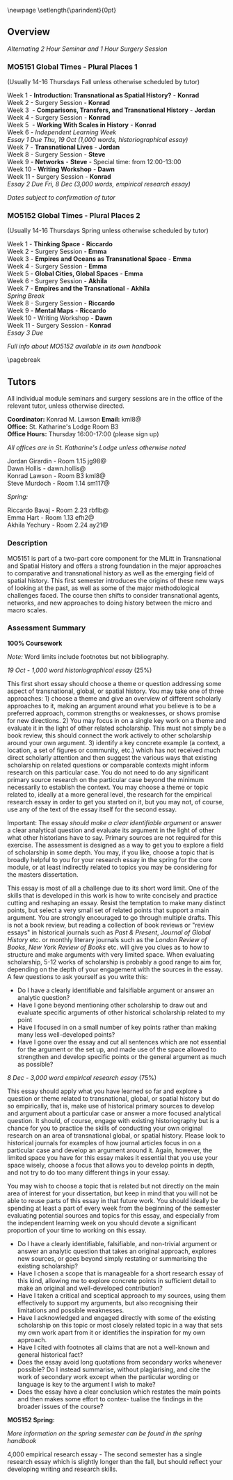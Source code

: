 \newpage
\setlength{\parindent}{0pt}

## Overview

*Alternating 2 Hour Seminar and 1 Hour Surgery Session* 

### MO5151 Global Times - Plural Places 1

(Usually 14-16 Thursdays Fall unless otherwise scheduled by tutor)  

Week 1 - **Introduction: Transnational as Spatial History?** - **Konrad**    
Week 2 - Surgery Session - **Konrad**  
Week 3  - **Comparisons, Transfers, and Transnational History** - **Jordan**  
Week 4 - Surgery Session - **Konrad**  
Week 5  - **Working With Scales in History** - **Konrad**  
Week 6 - *Independent Learning Week*  
*Essay 1 Due Thu, 19 Oct (1,000 words, historiographical essay)*  
Week 7 - **Transnational Lives** - **Jordan**  
Week 8 - Surgery Session - **Steve**  
Week 9 - **Networks** - **Steve**  - Special time: from 12:00-13:00  
Week 10 - **Writing Workshop** - **Dawn**  
Week 11 - Surgery Session - **Konrad**  
*Essay 2 Due Fri, 8 Dec (3,000 words, empirical research essay)*  

*Dates subject to confirmation of tutor*

### MO5152 Global Times - Plural Places	2
	
(Usually 14-16 Thursdays Spring unless otherwise scheduled by tutor)

Week 1 - **Thinking Space** - **Riccardo**  
Week 2 - Surgery Session - **Emma**  
Week 3 - **Empires and Oceans as Transnational Space** - **Emma**  
Week 4 - Surgery Session - **Emma**   
Week 5 - **Global Cities, Global Spaces** - **Emma**  
Week 6 - Surgery Session - **Akhila**  
Week 7 - **Empires and the Transnational** - **Akhila**  
*Spring Break*  
Week 8 - Surgery Session - **Riccardo**   
Week 9 - **Mental Maps** - **Riccardo**   
Week 10 - Writing Workshop - **Dawn**   
Week 11 - Surgery Session - **Konrad**  
*Essay 3 Due*  

*Full info about MO5152 available in its own handbook*

\pagebreak

## Tutors

All individual module seminars and surgery sessions are in the office of the relevant tutor, unless otherwise directed.

**Coordinator:** Konrad M. Lawson **Email:** kml8@  
**Office:** St. Katharine's Lodge Room B3  
**Office Hours:** Thursday 16:00-17:00  (please sign up)


*All offices are in St. Katharine's Lodge unless otherwise noted*

Jordan Girardin - Room 1.15 jg98@  
Dawn Hollis - dawn.hollis@  
Konrad Lawson - Room B3 kml8@  
Steve Murdoch - Room 1.14 sm117@  

*Spring:* 

Riccardo Bavaj - Room 2.23 rbflb@  
Emma Hart - Room 1.13 efh2@  
Akhila Yechury - Room 2.24 ay21@  

### Description	

MO5151 is part of a two-part core component for the MLitt in Transnational and Spatial History and offers a strong foundation in the major approaches to comparative and transnational history as well as the emerging field of spatial history. This first semester introduces the origins of these new ways of looking at the past, as well as some of the major methodological challenges faced. The course then shifts to consider transnational agents, networks, and new approaches to doing history between the micro and macro scales.

### Assessment Summary

**100% Coursework**  

*Note:* Word limits include footnotes but not bibliography.

*19 Oct - 1,000 word historiographical essay* (25%)

This first short essay should choose a theme or question addressing some aspect of transnational, global, or spatial history. You may take one of three approaches: 1) choose a theme and give an overview of different scholarly approaches to it, making an argument around what you believe is to be a preferred approach, common strengths or weaknesses, or shows promise for new directions. 2) You may focus in on a single key work on a theme and evaluate it in the light of other related scholarship. This must not simply be a book review, this should connect the work actively to other scholarship around your own argument. 3) identify a key concrete example (a context, a location, a set of figures or community, etc.) which has not received much direct scholarly attention and then suggest the various ways that existing scholarship on related questions or comparable contexts might inform research on this particular case. You do not need to do any significant primary source research on the particular case beyond the minimum necessarily to establish the context. You may choose a theme or topic related to, ideally at a more general level, the research for the empirical research essay in order to get you started on it, but you may not, of course, use any of the text of the essay itself for the second essay.

Important: The essay *should make a clear identifiable argument* or answer a clear analytical question and evaluate its argument in the light of other what other historians have to say. Primary sources are not required for this exercise. The assessment is designed as a way to get you to explore a field of scholarship in some depth. You may, if you like, choose a topic that is broadly helpful to you for your research essay in the spring for the core module, or at least indirectly related to topics you may be considering for the masters dissertation.

This essay is most of all a challenge due to its short word limit. One of the skills that is developed in this work is how to write concisely and practice cutting and reshaping an essay. Resist the temptation to make many distinct points, but select a very small set of related points that support a main argument. You are strongly encouraged to go through multiple drafts. This is not a book review, but reading a collection of book reviews or "review essays" in historical journals such as *Past & Present*, *Journal of Global History* etc. or monthly literary journals such as the *London Review of Books*, *New York Review of Books* etc. will give you clues as to how to structure and make arguments with very limited space. When evaluating scholarship, 5-12 works of scholarship is probably a good range to aim for, depending on the depth of your engagement with the sources in the essay. A few questions to ask yourself as you write this:

* Do I have a clearly identifiable and falsifiable argument or answer an analytic question?
* Have I gone beyond mentioning other scholarship to draw out and evaluate specific arguments of other historical scholarship related to my point
* Have I focused in on a small number of key points rather than making many less well-developed points?
* Have I gone over the essay and cut all sentences which are not essential for the argument or the set up, and made use of the space allowed to strengthen and develop specific points or the general argument as much as possible?

*8 Dec - 3,000 word empirical research essay* (75%)

This essay should apply what you have learned so far and explore a question or theme related to transnational, global, or spatial history but do so empirically, that is, make use of historical primary sources to develop and argument about a particular case or answer a more focused analytical question. It should, of course, engage with existing historiography but is a chance for you to practice the skills of conducting your own original research on an area of transnational global, or spatial history. Please look to historical journals for examples of how journal articles focus in on a particular case and develop an argument around it. Again, however, the limited space you have for this essay makes it essential that you use your space wisely, choose a focus that allows you to develop points in depth, and not try to do too many different things in your essay.

You may wish to choose a topic that is related but not directly on the main area of interest for your dissertation, but keep in mind that you will not be able to reuse parts of this essay in that future work. You should ideally be spending at least a part of every week from the beginning of the semester evaluating potential sources and topics for this essay, and especially from the independent learning week on you should devote a significant proportion of your time to working on this essay. 

* Do I have a clearly identifiable, falsifiable, and non-trivial argument or answer an analytic question that takes an original approach, explores new sources, or goes beyond simply restating or summarising the existing scholarship?
* Have I chosen a scope that is manageable for a short research essay of this kind, allowing me to explore concrete points in sufficient detail to make an original and well-developed contribution?
* Have I taken a critical and sceptical approach to my sources, using them effectively to support my arguments, but also recognising their limitations and possible weaknesses.
* Have I acknowledged and engaged directly with some of the existing scholarship on this topic or most closely related topic in a way that sets my own work apart from it or identifies the inspiration for my own approach.
* Have I cited with footnotes all claims that are not a well-known and general historical fact?
* Does the essay avoid long quotations from secondary works whenever possible? Do I instead summarise, without plagiarising, and cite the work of secondary work except when the particular wording or language is key to the argument I wish to make?
* Does the essay have a clear conclusion which restates the main points and then makes some effort to contex- tualise the findings in the broader issues of the course?

**MO5152 Spring:** 

*More information on the spring semester can be found in the spring handbook*

4,000 empirical research essay - The second semester has a single research essay which is slightly longer than the fall, but should reflect your developing writing and research skills. 



